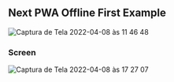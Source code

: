 
## Next PWA Offline First Example

![Captura de Tela 2022-04-08 às 11 46 48](https://user-images.githubusercontent.com/32375670/162525049-aa18f499-001e-4d4b-b938-a86f31f2edb2.png)


### Screen
![Captura de Tela 2022-04-08 às 17 27 07](https://user-images.githubusercontent.com/32375670/162525555-cc4a5ee5-f24a-404d-817b-75e01473520a.png)


